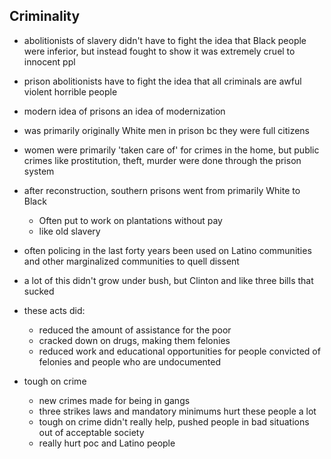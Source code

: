 ## Criminality

- abolitionists of slavery didn't have to fight the idea that Black people were inferior, but instead fought to show it was extremely cruel to innocent ppl

- prison abolitionists have to fight the idea that all criminals are awful violent horrible people

- modern idea of prisons an idea of modernization

- was primarily originally White men in prison bc they were full citizens

- women were primarily 'taken care of' for crimes in the home, but public crimes like prostitution, theft, murder were done through the prison system

- after reconstruction, southern prisons went from primarily White to Black
  - Often put to work on plantations without pay
  - like old slavery

- often policing in the last forty years been used on Latino communities and other marginalized communities to quell dissent
- a lot of this didn't grow under bush, but Clinton and like three bills that sucked
- these acts did:
  - reduced the amount of assistance for the poor
  - cracked down on drugs, making them felonies
  - reduced work and educational opportunities for people convicted of felonies and people who are undocumented

- tough on crime
  - new crimes made for being in gangs
  - three strikes laws and mandatory minimums hurt these people a lot
  - tough on crime didn't really help, pushed people in bad situations out of acceptable society
  - really hurt poc and Latino people

